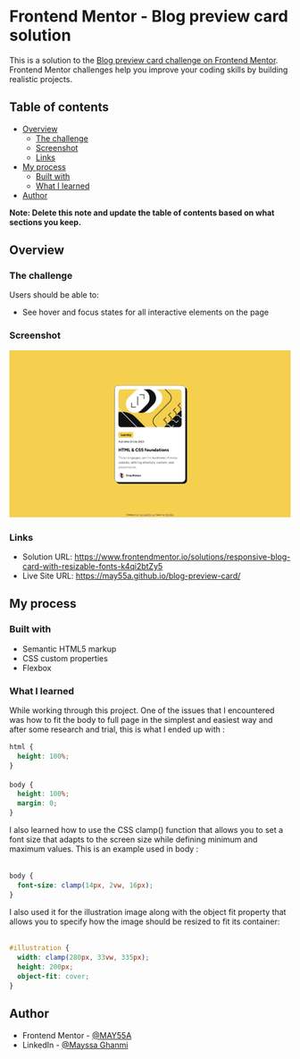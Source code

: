 # Frontend Mentor - Blog preview card solution

This is a solution to the [Blog preview card challenge on Frontend Mentor](https://www.frontendmentor.io/challenges/blog-preview-card-ckPaj01IcS). Frontend Mentor challenges help you improve your coding skills by building realistic projects. 

## Table of contents

- [Overview](#overview)
  - [The challenge](#the-challenge)
  - [Screenshot](#screenshot)
  - [Links](#links)
- [My process](#my-process)
  - [Built with](#built-with)
  - [What I learned](#what-i-learned)
- [Author](#author)

**Note: Delete this note and update the table of contents based on what sections you keep.**

## Overview

### The challenge

Users should be able to:

- See hover and focus states for all interactive elements on the page

### Screenshot

![](./screenshot.jpeg)


### Links

- Solution URL: https://www.frontendmentor.io/solutions/responsive-blog-card-with-resizable-fonts-k4qi2btZy5
- Live Site URL: https://may55a.github.io/blog-preview-card/

## My process

### Built with

- Semantic HTML5 markup
- CSS custom properties
- Flexbox


### What I learned

While working through this project. One of the issues that I encountered was how to fit the body to full page in the simplest and easiest way and after some research and trial, this is what I ended up with :


```css
html {
  height: 100%;
}

body {
  height: 100%;
  margin: 0;
}
```
I also learned how to use the CSS clamp() function that allows you to set a font size that adapts to the screen size while defining minimum and maximum values. This is an example used in body :

```css

body {
  font-size: clamp(14px, 2vw, 16px);
}
```
I also used it for the illustration image along with the object fit property that allows you to specify how the  image should be resized to fit its container:

```css

#illustration {
  width: clamp(280px, 33vw, 335px);
  height: 200px;
  object-fit: cover;
}
```

## Author

- Frontend Mentor - [@MAY55A](https://www.frontendmentor.io/profile/MAY55A)
- LinkedIn - [@Mayssa Ghanmi](https://www.linkedin.com/in/mayssa-ghanmi-a85369276)
